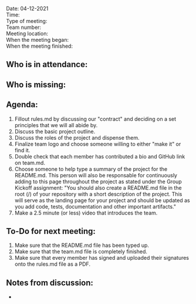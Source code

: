 Date: 04-12-2021 <br>
Time: <br> 
Type of meeting: <br>
Team number: <br>
Meeting location: <br>
When the meeting began: <br> 
When the meeting finished:

Who is in attendance:
-

Who is missing:
-

## Agenda:
1. Fillout rules.md by discussing our "contract" and deciding on a set principles that we will all abide by.
2. Discuss the basic project outline.
3. Discuss the roles of the project and dispense them.
4. Finalize team logo and choose someone willing to either "make it" or find it.
5. Double check that each member has contributed a bio and GitHub link on team.md.
6. Choose someone to help type a summary of the project for the README.md. This person will also be responsable for continuously adding to this page throughout the project as stated under the Group Kickoff assignment: "You should also create a README.md file in the root (/) of your repository with a short description of the project. This will serve as the landing page for your project and should be updated as you add code, tests, documentation and other important artifacts."
7. Make a 2.5 minute (or less) video that introduces the team.

## To-Do for next meeting:
1. Make sure that the README.md file has been typed up.
2. Make sure that the team.md file is completely finished.
3. Make sure that every member has signed and uploaded their signatures onto the rules.md file as a PDF.

## Notes from discussion:
-
